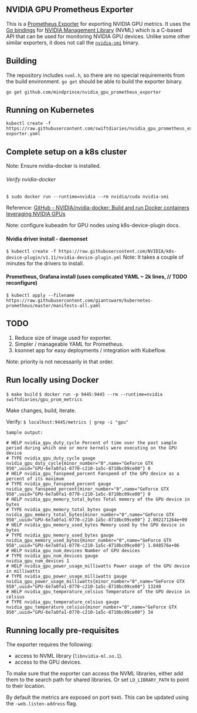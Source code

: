 NVIDIA GPU Prometheus Exporter
------------------------------

This is a [Prometheus Exporter](https://prometheus.io/docs/instrumenting/exporters/) for
exporting NVIDIA GPU metrics. It uses the [Go bindings](https://github.com/mindprince/gonvml)
for [NVIDIA Management Library](https://developer.nvidia.com/nvidia-management-library-nvml)
(NVML) which is a C-based API that can be used for monitoring NVIDIA GPU devices.
Unlike some other similar exporters, it does not call the
[`nvidia-smi`](https://developer.nvidia.com/nvidia-system-management-interface) binary.

## Building

The repository includes `nvml.h`, so there are no special requirements from the
build environment. `go get` should be able to build the exporter binary.

```
go get github.com/mindprince/nvidia_gpu_prometheus_exporter
```

## Running on Kubernetes

```
kubectl create -f https://raw.githubusercontent.com/swiftdiaries/nvidia_gpu_prometheus_exporter/master/nvidia-exporter.yaml
```

## Complete setup on a k8s cluster

Note: Ensure nvidia-docker is installed.
###### Verify nvidia-docker
`$ sudo docker run --runtime=nvidia --rm nvidia/cuda nvidia-smi`

Reference: [GitHub - NVIDIA/nvidia-docker: Build and run Docker containers leveraging NVIDIA GPUs](https://github.com/NVIDIA/nvidia-docker)

Note: configure kubeadm for GPU nodes using k8s-device-plugin docs.
#### Nvidia driver install - daemonset
`$ kubectl create -f https://raw.githubusercontent.com/NVIDIA/k8s-device-plugin/v1.11/nvidia-device-plugin.yml`
Note: It takes a couple of minutes for the drivers to install.

#### Prometheus, Grafana install (uses complicated YAML ~ 2k lines, // TODO reconfigure)
`$ kubectl apply --filename https://raw.githubusercontent.com/giantswarm/kubernetes-prometheus/master/manifests-all.yaml` 

## TODO

1. Reduce size of image used for exporter.
2. Simpler / manageable YAML for Prometheus. 
3. ksonnet app for easy deployments / integration with Kubeflow.

Note: priority is not necessarily in that order.



## Run locally using Docker

`$ make build`
`$ docker run -p 9445:9445 --rm --runtime=nvidia swiftdiaries/gpu_prom_metrics`

Make changes, build, iterate.

Verify:
`$ localhost:9445/metrics | grep -i "gpu"`
```
Sample output:

# HELP nvidia_gpu_duty_cycle Percent of time over the past sample period during which one or more kernels were executing on the GPU device
# TYPE nvidia_gpu_duty_cycle gauge
nvidia_gpu_duty_cycle{minor_number="0",name="GeForce GTX 950",uuid="GPU-6e7a0fa1-0770-c210-1a5c-8710bc09ce00"} 0
# HELP nvidia_gpu_fanspeed_percent Fanspeed of the GPU device as a percent of its maximum
# TYPE nvidia_gpu_fanspeed_percent gauge
nvidia_gpu_fanspeed_percent{minor_number="0",name="GeForce GTX 950",uuid="GPU-6e7a0fa1-0770-c210-1a5c-8710bc09ce00"} 0
# HELP nvidia_gpu_memory_total_bytes Total memory of the GPU device in bytes
# TYPE nvidia_gpu_memory_total_bytes gauge
nvidia_gpu_memory_total_bytes{minor_number="0",name="GeForce GTX 950",uuid="GPU-6e7a0fa1-0770-c210-1a5c-8710bc09ce00"} 2.092171264e+09
# HELP nvidia_gpu_memory_used_bytes Memory used by the GPU device in bytes
# TYPE nvidia_gpu_memory_used_bytes gauge
nvidia_gpu_memory_used_bytes{minor_number="0",name="GeForce GTX 950",uuid="GPU-6e7a0fa1-0770-c210-1a5c-8710bc09ce00"} 1.048576e+06
# HELP nvidia_gpu_num_devices Number of GPU devices
# TYPE nvidia_gpu_num_devices gauge
nvidia_gpu_num_devices 1
# HELP nvidia_gpu_power_usage_milliwatts Power usage of the GPU device in milliwatts
# TYPE nvidia_gpu_power_usage_milliwatts gauge
nvidia_gpu_power_usage_milliwatts{minor_number="0",name="GeForce GTX 950",uuid="GPU-6e7a0fa1-0770-c210-1a5c-8710bc09ce00"} 13240
# HELP nvidia_gpu_temperature_celsius Temperature of the GPU device in celsius
# TYPE nvidia_gpu_temperature_celsius gauge
nvidia_gpu_temperature_celsius{minor_number="0",name="GeForce GTX 950",uuid="GPU-6e7a0fa1-0770-c210-1a5c-8710bc09ce00"} 34
```

## Running locally pre-requisites

The exporter requires the following:
- access to NVML library (`libnvidia-ml.so.1`).
- access to the GPU devices.

To make sure that the exporter can access the NVML libraries, either add them
to the search path for shared libraries. Or set `LD_LIBRARY_PATH` to point to
their location.

By default the metrics are exposed on port `9445`. This can be updated using
the `-web.listen-address` flag.
